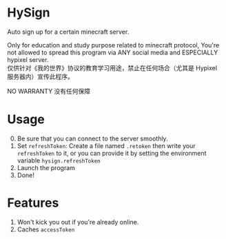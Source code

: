 # HySign

Auto sign up for a certain minecraft server.

Only for education and study purpose related to minecraft protocol, You're not allowed to spread this program via ANY
social media and ESPECIALLY hypixel server.  
仅供针对《我的世界》协议的教育学习用途，禁止在任何场合（尤其是 Hypixel 服务器内）宣传此程序。

NO WARRANTY 没有任何保障

# Usage

0. Be sure that you can connect to the server smoothly.
1. Set `refreshToken`: Create a file named `.retoken` then write your `refreshToken` to it, or you can provide it by
   setting the environment variable `hysign.refreshToken`
2. Launch the program
3. Done!

# Features

1. Won't kick you out if you're already online.
2. Caches `accessToken`